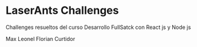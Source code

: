 # LaserAnts Challenges
Challenges resueltos del curso Desarrollo FullSatck con React js y Node js

Max Leonel Florian Curtidor
